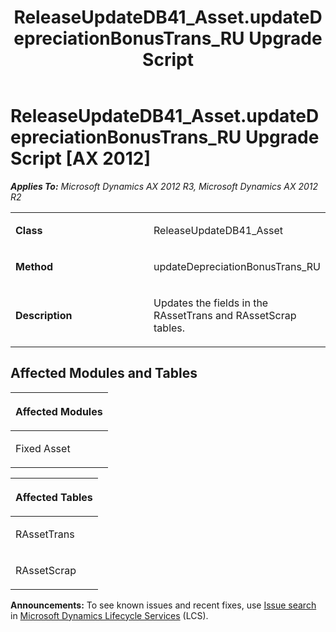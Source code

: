 ﻿---
title: ReleaseUpdateDB41_Asset.updateDepreciationBonusTrans_RU Upgrade Script
TOCTitle: ReleaseUpdateDB41_Asset.updateDepreciationBonusTrans_RU Upgrade Script
ms:assetid: 343e79c5-4128-3e81-a26d-70460432fcfd
ms:mtpsurl: https://msdn.microsoft.com/en-us/library/JJ685124(v=AX.60)
ms:contentKeyID: 49707577
ms.date: 05/18/2015
mtps_version: v=AX.60
---

# ReleaseUpdateDB41\_Asset.updateDepreciationBonusTrans\_RU Upgrade Script [AX 2012]


_**Applies To:** Microsoft Dynamics AX 2012 R3, Microsoft Dynamics AX 2012 R2_

<table>
<colgroup>
<col style="width: 50%" />
<col style="width: 50%" />
</colgroup>
<tbody>
<tr class="odd">
<td><p><strong>Class</strong></p></td>
<td><p>ReleaseUpdateDB41_Asset</p></td>
</tr>
<tr class="even">
<td><p><strong>Method</strong></p></td>
<td><p>updateDepreciationBonusTrans_RU</p></td>
</tr>
<tr class="odd">
<td><p><strong>Description</strong></p></td>
<td><p>Updates the fields in the RAssetTrans and RAssetScrap tables.</p></td>
</tr>
</tbody>
</table>


## Affected Modules and Tables

<table>
<colgroup>
<col style="width: 100%" />
</colgroup>
<thead>
<tr class="header">
<th><p>Affected Modules</p></th>
</tr>
</thead>
<tbody>
<tr class="odd">
<td><p>Fixed Asset</p></td>
</tr>
</tbody>
</table>


<table>
<colgroup>
<col style="width: 100%" />
</colgroup>
<thead>
<tr class="header">
<th><p>Affected Tables</p></th>
</tr>
</thead>
<tbody>
<tr class="odd">
<td><p>RAssetTrans</p></td>
</tr>
<tr class="even">
<td><p>RAssetScrap</p></td>
</tr>
</tbody>
</table>

  
**Announcements:** To see known issues and recent fixes, use [Issue search](http://go.microsoft.com/fwlink/?linkid=389258) in [Microsoft Dynamics Lifecycle Services](http://go.microsoft.com/fwlink/?linkid=306505) (LCS).


